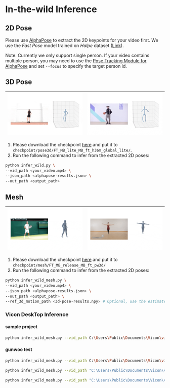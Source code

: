 # In-the-wild Inference

## 2D Pose

Please use [AlphaPose](https://github.com/MVIG-SJTU/AlphaPose#quick-start) to extract the 2D keypoints for your video first. We use the *Fast Pose* model trained on *Halpe* dataset ([Link](https://github.com/MVIG-SJTU/AlphaPose/blob/master/docs/MODEL_ZOO.md#halpe-dataset-26-keypoints)).

Note: Currently we only support single person. If your video contains multiple person, you may need to use the [Pose Tracking Module for AlphaPose](https://github.com/MVIG-SJTU/AlphaPose/tree/master/trackers) and set `--focus` to specify the target person id.



## 3D Pose

| ![pose_1](https://github.com/motionbert/motionbert.github.io/blob/main/assets/pose_1.gif?raw=true) | ![pose_2](https://raw.githubusercontent.com/motionbert/motionbert.github.io/main/assets/pose_2.gif) |
| ------------------------------------------------------------ | ------------------------------------------------------------ |


1. Please download the checkpoint [here](https://1drv.ms/f/s!AvAdh0LSjEOlgT67igq_cIoYvO2y?e=bfEc73) and put it to `checkpoint/pose3d/FT_MB_lite_MB_ft_h36m_global_lite/`.
1. Run the following command to infer from the extracted 2D poses:
```bash
python infer_wild.py \
--vid_path <your_video.mp4> \
--json_path <alphapose-results.json> \
--out_path <output_path>
```



## Mesh

| ![mesh_1](https://raw.githubusercontent.com/motionbert/motionbert.github.io/main/assets/mesh_1.gif) | ![mesh_2](https://github.com/motionbert/motionbert.github.io/blob/main/assets/mesh_2.gif?raw=true) |
| ------------------------------------------------------------ | ----------- |

1. Please download the checkpoint [here](https://1drv.ms/f/s!AvAdh0LSjEOlgTmgYNslCDWMNQi9?e=WjcB1F) and put it to `checkpoint/mesh/FT_MB_release_MB_ft_pw3d/`
2. Run the following command to infer from the extracted 2D poses:
```bash
python infer_wild_mesh.py \
--vid_path <your_video.mp4> \
--json_path <alphapose-results.json> \
--out_path <output_path> \
--ref_3d_motion_path <3d-pose-results.npy> # Optional, use the estimated 3D motion for root trajectory.
```

### Vicon DeskTop Inference
#### sample project
```bash
python infer_wild_mesh.py --vid_path C:\Users\Public\Documents\Vicon\vicon_coding_projects\MotionBERT\experiment\sample\AlphaPose_4.mp4 --json_path C:\Users\Public\Documents\Vicon\vicon_coding_projects\MotionBERT\experiment\sample\alphapose-results.json --out_path C:\Users\Public\Documents\Vicon\vicon_coding_projects\MotionBERT\experiment\sample\output
```
#### gunwoo test
```bash
python infer_wild_mesh.py --vid_path C:\Users\Public\Documents\Vicon\vicon_coding_projects\MotionBERT\experiment\Vicon_Gunwoo_Test\clip.mp4 --json_path "C:\Users\Public\Documents\Vicon\vicon_coding_projects\MotionBERT\experiment\Vicon_Gunwoo_Test\Gunwoo movement 03.66920731.json" --out_path C:\Users\Public\Documents\Vicon\vicon_coding_projects\MotionBERT\experiment\Vicon_Gunwoo_Test\output
```
```bash
python infer_wild_mesh.py --vid_path "C:\Users\Public\Documents\Vicon\vicon_coding_projects\MotionBERT\experiment\Vicon_Gunwoo_Test_movement02\Gunwoo movement 02.66920731.20230224152348.avi" --json_path "C:\Users\Public\Documents\Vicon\vicon_coding_projects\MotionBERT\experiment\Vicon_Gunwoo_Test_movement02\Gunwoo movement 02.66920731.json" --out_path "C:\Users\Public\Documents\Vicon\vicon_coding_projects\MotionBERT\experiment\Vicon_Gunwoo_Test_movement02\output\Gunwoo movement 02.66920731"
```
```bash
python infer_wild_mesh.py --vid_path "C:\Users\Public\Documents\Vicon\vicon_coding_projects\MotionBERT\experiment\Vicon_Gunwoo_Test_movement02\Gunwoo movement 02.66920758.20230224152348.avi" --json_path "C:\Users\Public\Documents\Vicon\vicon_coding_projects\MotionBERT\experiment\Vicon_Gunwoo_Test_movement02\Gunwoo movement 02.66920758.json" --out_path "C:\Users\Public\Documents\Vicon\vicon_coding_projects\MotionBERT\experiment\Vicon_Gunwoo_Test_movement02\output\Gunwoo movement 02.66920758"
```
```bash
```




